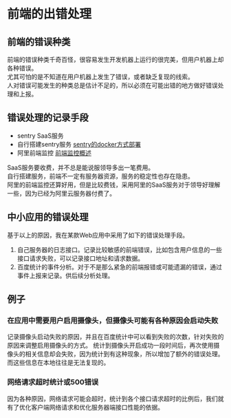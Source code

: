 # 前端的出错处理

## 前端的错误种类

前端的错误种类千奇百怪，很容易发生开发机器上运行的很完美，但用户机器上却各种错误。  
尤其可怕的是不知道在用户机器上发生了错误，或者缺乏复现的线索。  
人对错误可能发生的种类总是估计不足的，所以必须在可能出错的地方做好错误处理和上报。  

## 错误处理的记录手段

- sentry SaaS服务
- 自行搭建sentry服务 [sentry的docker方式部署](https://docs.sentry.io/server/installation/docker/)
- 阿里前端监控 [前端监控概述](https://help.aliyun.com/document_detail/58652.html)

SaaS服务要收费，并不总是能说服领导多出一笔费用。  
自行搭建服务，前端不一定有服务器资源，服务的稳定性也存在隐患。  
阿里的前端监控还算好用，但是比较费钱，采用阿里的SaaS服务对于领导好理解一些，因为已经为阿里云服务器付费了。  

## 中小应用的错误处理

基于以上的原因，我在某款Web应用中采用了如下的错误处理手段。  
1. 自己服务器的日志接口。记录比较敏感的前端错误，比如包含用户信息的一些接口请求失败，可以记录接口地址和请求数据。
2. 百度统计的事件分析。对于不是那么紧急的前端报错或可能遗漏的错误，通过事件上报来记录。供后续分析处理。

## 例子

### 在应用中需要用户启用摄像头，但摄像头可能有各种原因会启动失败

记录摄像头启动失败的原因，并且在百度统计中可以看到失败的次数，针对失败的原因来调整启用摄像头的方式。
统计到摄像头开启成功一段时间后，再次使用摄像头的相关信息却会失败，因为统计到有这种现象，所以增加了额外的错误处理。
而这些信息在本地往往是无法复现的。

### 网络请求超时统计或500错误

因为各种原因，网络请求可能会超时，统计到各个接口请求超时的比例后，我们就有了优化客户端网络请求和优化服务器端接口性能的依据。

